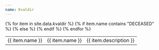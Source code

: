 ```yaml
---
name: Kvaldir
---
```


<table>
  {% for item in site.data.kvaldir %}
  <tr>
  {% if item.name contains "DECEASED" %}
    <td class = "td1_dead"> {{ item.name }} </td>
  {% else %}
    <td class = "td1"> {{ item.name }} </td>
  {% endif %}
    <td class = "td2"> <div class = "p4">{{ item.description }} </div></td>
  </tr>
  {% endfor %}
</table>
<br><br>
